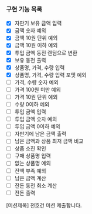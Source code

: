 ### 구현 기능 목록

- [x] 자판기 보유 금액 입력
- [x] 금액 숫자 예외
- [x] 금액 10원 단위 예외
- [x] 금액 10원 이하 예외
- [x] 투입 금액 동전 랜덤으로 변환
- [x] 보유 동전 출력
- [x] 상품명, 가격, 수량 입력
- [x] 상품명, 가격, 수량 입력 포멧 예외
- [ ] 가격, 수량 숫자 예외
- [ ] 가격 100원 미만 예외
- [ ] 가격 10원 단위 예외
- [ ] 수량 0이하 예외
- [ ] 투입 금액 입력
- [ ] 투입 금액 숫자 예외
- [ ] 투입 금액 0이하 예외
- [ ] 자판기에 남은 금액 출력
- [ ] 남은 금액과 상품 최저 금액 비교
- [ ] 상품 소진 확인
- [ ] 구매 상품명 입력
- [ ] 없는 상품명 예외
- [ ] 잔액 부족 예외
- [ ] 남은 금액 계산
- [ ] 잔돈 동전 최소 계산
- [ ] 잔돈 출력

[미션제목] 전호건 미션 제출합니다.